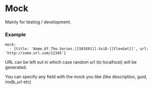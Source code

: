 # Mock

Mainly for testing / development.

### Example


    mock:
      - {title: 'Name.Of.The.Series.[[S01E01]].XviD-[[FlexGet]]', url: 'http://some.url.com/12345'}


URL can be left out in which case random url (to localhost) will be generated.

You can specify any field with the mock you like (like description, guid, imdb_url etc)
